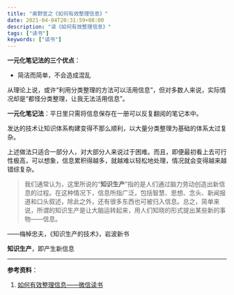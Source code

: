 ```yaml
---
title: "奥野宣之《如何有效整理信息》"
date: 2021-04-04T20:31:59+08:00
description: "读《如何有效整理信息》"
tags: ["读书"]
keywords: ["读书"]
---
```


**一元化笔记法的三个优点**：

- 简洁而简单，不会造成混乱

从理论上说，或许“利用分类整理的方法可以活用信息”，但对多数人来说，实际情况却是“都怪分类整理，让我无法活用信息”。

**一元化笔记法**：平日里只需将信息保存在一册可以反复翻阅的笔记本中。

发达的技术让知识体系构建变得不那么顺利，以大量分类整理为基础的体系太过复杂。

上述做法只适合一部分人，对大部分人来说过于困难。而且，即便最初看上去可行性极高，可以想象，信息累积得越多，就越难以轻松地处理，情况就会变得越来越错综复杂。

> 我们通常认为，这里所说的“**知识生产**”指的是人们通过脑力劳动创造出新信息的过程。在这种情况下，信息所指广泛，包括智慧、思想、念头、新闻报道和口头叙述，除此之外，还有很多东西也可被归入信息。总之，简单来说，所谓的知识生产是让大脑运转起来，用人们知晓的形式提出某些新的事物——信息。

——梅棹忠夫，《知识生产的技术》，岩波新书

**知识生产**，即产生新信息

---

**参考资料**：

1. [如何有效整理信息——微信读书](https://weread.qq.com/web/reader/3dd323e05df8ae3dd88047ekc81322c012c81e728d9d180)

